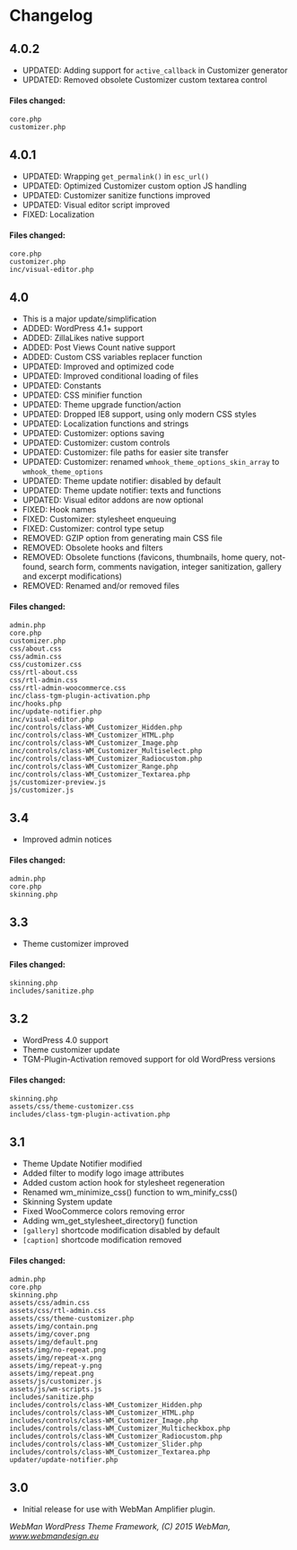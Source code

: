 # Changelog

## 4.0.2

* UPDATED: Adding support for `active_callback` in Customizer generator
* UPDATED: Removed obsolete Customizer custom textarea control

#### Files changed:

	core.php
	customizer.php


## 4.0.1

* UPDATED: Wrapping `get_permalink()` in `esc_url()`
* UPDATED: Optimized Customizer custom option JS handling
* UPDATED: Customizer sanitize functions improved
* UPDATED: Visual editor script improved
* FIXED: Localization

#### Files changed:

	core.php
	customizer.php
	inc/visual-editor.php


## 4.0

* This is a major update/simplification
* ADDED: WordPress 4.1+ support
* ADDED: ZillaLikes native support
* ADDED: Post Views Count native support
* ADDED: Custom CSS variables replacer function
* UPDATED: Improved and optimized code
* UPDATED: Improved conditional loading of files
* UPDATED: Constants
* UPDATED: CSS minifier function
* UPDATED: Theme upgrade function/action
* UPDATED: Dropped IE8 support, using only modern CSS styles
* UPDATED: Localization functions and strings
* UPDATED: Customizer: options saving
* UPDATED: Customizer: custom controls
* UPDATED: Customizer: file paths for easier site transfer
* UPDATED: Customizer: renamed `wmhook_theme_options_skin_array` to `wmhook_theme_options`
* UPDATED: Theme update notifier: disabled by default
* UPDATED: Theme update notifier: texts and functions
* UPDATED: Visual editor addons are now optional
* FIXED: Hook names
* FIXED: Customizer: stylesheet enqueuing
* FIXED: Customizer: control type setup
* REMOVED: GZIP option from generating main CSS file
* REMOVED: Obsolete hooks and filters
* REMOVED: Obsolete functions (favicons, thumbnails, home query, not-found, search form, comments navigation, integer sanitization, gallery and excerpt modifications)
* REMOVED: Renamed and/or removed files

#### Files changed:

	admin.php
	core.php
	customizer.php
	css/about.css
	css/admin.css
	css/customizer.css
	css/rtl-about.css
	css/rtl-admin.css
	css/rtl-admin-woocommerce.css
	inc/class-tgm-plugin-activation.php
	inc/hooks.php
	inc/update-notifier.php
	inc/visual-editor.php
	inc/controls/class-WM_Customizer_Hidden.php
	inc/controls/class-WM_Customizer_HTML.php
	inc/controls/class-WM_Customizer_Image.php
	inc/controls/class-WM_Customizer_Multiselect.php
	inc/controls/class-WM_Customizer_Radiocustom.php
	inc/controls/class-WM_Customizer_Range.php
	inc/controls/class-WM_Customizer_Textarea.php
	js/customizer-preview.js
	js/customizer.js


## 3.4

* Improved admin notices

#### Files changed:

	admin.php
	core.php
	skinning.php


## 3.3

* Theme customizer improved

#### Files changed:

	skinning.php
	includes/sanitize.php


## 3.2

* WordPress 4.0 support
* Theme customizer update
* TGM-Plugin-Activation removed support for old WordPress versions

#### Files changed:

	skinning.php
	assets/css/theme-customizer.css
	includes/class-tgm-plugin-activation.php


## 3.1

* Theme Update Notifier modified
* Added filter to modify logo image attributes
* Added custom action hook for stylesheet regeneration
* Renamed wm_minimize_css() function to wm_minify_css()
* Skinning System update
* Fixed WooCommerce colors removing error
* Adding wm_get_stylesheet_directory() function
* `[gallery]` shortcode modification disabled by default
* `[caption]` shortcode modification removed

#### Files changed:

	admin.php
	core.php
	skinning.php
	assets/css/admin.css
	assets/css/rtl-admin.css
	assets/css/theme-customizer.php
	assets/img/contain.png
	assets/img/cover.png
	assets/img/default.png
	assets/img/no-repeat.png
	assets/img/repeat-x.png
	assets/img/repeat-y.png
	assets/img/repeat.png
	assets/js/customizer.js
	assets/js/wm-scripts.js
	includes/sanitize.php
	includes/controls/class-WM_Customizer_Hidden.php
	includes/controls/class-WM_Customizer_HTML.php
	includes/controls/class-WM_Customizer_Image.php
	includes/controls/class-WM_Customizer_Multicheckbox.php
	includes/controls/class-WM_Customizer_Radiocustom.php
	includes/controls/class-WM_Customizer_Slider.php
	includes/controls/class-WM_Customizer_Textarea.php
	updater/update-notifier.php


## 3.0

* Initial release for use with WebMan Amplifier plugin.


*WebMan WordPress Theme Framework, (C) 2015 WebMan, www.webmandesign.eu*